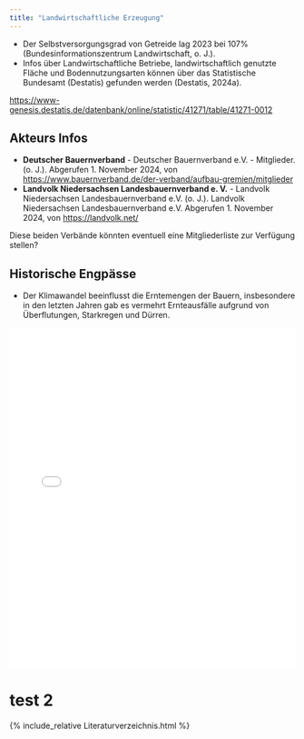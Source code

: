 ```yaml
---
title: "Landwirtschaftliche Erzeugung"
---
```


- Der Selbstversorgungsgrad von Getreide lag 2023 bei 107% (Bundesinformationszentrum Landwirtschaft, o. J.).
- Infos über Landwirtschaftliche Betriebe, landwirtschaftlich genutzte Fläche und Bodennutzungsarten können über das Statistische Bundesamt (Destatis) gefunden werden (Destatis, 2024a).

<https://www-genesis.destatis.de/datenbank/online/statistic/41271/table/41271-0012>

## Akteurs Infos

- **Deutscher Bauernverband** \- Deutscher Bauernverband e.V. - Mitglieder. (o. J.). Abgerufen 1. November 2024, von <https://www.bauernverband.de/der-verband/aufbau-gremien/mitglieder>
- **Landvolk Niedersachsen Landesbauernverband e. V.** \- Landvolk Niedersachsen Landesbauernverband e.V. (o. J.). Landvolk Niedersachsen Landesbauernverband e.V. Abgerufen 1. November 2024, von <https://landvolk.net/>

Diese beiden Verbände könnten eventuell eine Mitgliederliste zur Verfügung stellen?

## Historische Engpässe

- Der Klimawandel beeinflusst die Erntemengen der Bauern, insbesondere in den letzten Jahren gab es vermehrt Ernteausfälle aufgrund von Überflutungen, Starkregen und Dürren.

<iframe src="../../Literaturverzeichnis.html" style="width: 100%; height: 600px; border: none;"></iframe>

# test 2

{% include_relative Literaturverzeichnis.html %}
